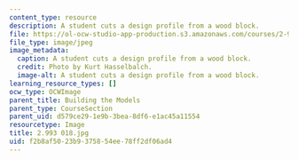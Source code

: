 ```yaml
---
content_type: resource
description: A student cuts a design profile from a wood block.
file: https://ol-ocw-studio-app-production.s3.amazonaws.com/courses/2-993-special-topics-in-mechanical-engineering-the-art-and-science-of-boat-design-january-iap-2007/f2b8af5023b9375854ee78ff2df06ad4_2993018.jpg
file_type: image/jpeg
image_metadata:
  caption: A student cuts a design profile from a wood block.
  credit: Photo by Kurt Hasselbalch.
  image-alt: A student cuts a design profile from a wood block.
learning_resource_types: []
ocw_type: OCWImage
parent_title: Building the Models
parent_type: CourseSection
parent_uid: d579ce29-1e9b-3bea-8df6-e1ac45a11554
resourcetype: Image
title: 2.993 018.jpg
uid: f2b8af50-23b9-3758-54ee-78ff2df06ad4
---
```

